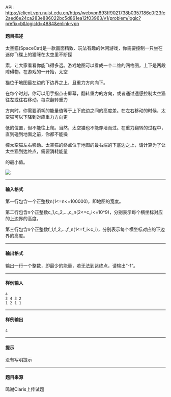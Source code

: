 API: https://client.vpn.nuist.edu.cn/https/webvpn893ff9021738b0357186c0f23fc2aed6e24ca283e886022bc5d861ea12f03963/v1/problem/logic?prefix=b&logicId=4884&enlink-vpn

#### 题目描述

太空猫(SpaceCat)是一款画面精致、玩法有趣的休闲游戏，你需要控制一只坐在迷你飞碟上的猫咪在太空里不断探

索，让大家看看你能飞得多远。游戏地图可以看成一个二维的网格图，上下是两段障碍物。在游戏的一开始，太空

猫位于地图最左边的下边界之上，且重力方向向下。

在每个时刻，你可以用手指点击屏幕，翻转重力的方向，或者通过遥感控制太空猫往左或往右移动。每次翻转重力

方向时，你需要消耗的能量值等于上下底边之间的高度差。在左右移动的时候，太空猫可以下降到对应重力方向更

低的位置，但不能往上爬。当然，太空猫也不能穿墙而过。在重力翻转的过程中，直到碰到地面之前，你都不能操

控太空猫左右移动。太空猫的终点位于地图的最右端的下底边之上，请计算为了让太空猫到达终点，需要消耗能量

的最小值。

![](../file/4884_0.jpg)

---

#### 输入格式

第一行包含一个正整数n(1<=n<=100000)，即地图的宽度。

第二行包含n个正整数c\_1,c\_2,...,c\_n(2<=c\_i<=10^9)，分别表示每个横坐标对应的上边界的高度。

第三行包含n个正整数f\_1,f\_2,...,f\_n(1<=f\_i<c\_i)，分别表示每个横坐标对应的下边界的高度。

---

#### 输出格式

输出一行一个整数，即最少的能量，若无法到达终点，请输出“-1”。

---

#### 样例输入
```
4
3 4 3 2
1 2 1 1

```

---

#### 样例输出
```
4
```

---

#### 提示

没有写明提示

---

#### 题目来源

鸣谢Claris上传试题
